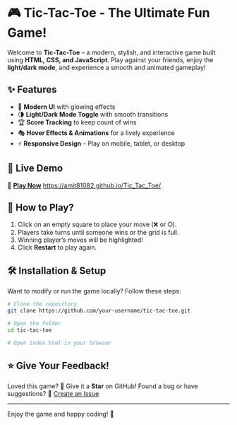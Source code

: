 # 🎮 Tic-Tac-Toe - The Ultimate Fun Game!

Welcome to **Tic-Tac-Toe** – a modern, stylish, and interactive game built using **HTML, CSS, and JavaScript**. Play against your friends, enjoy the **light/dark mode**, and experience a smooth and animated gameplay!

## ✨ Features
- 🎨 **Modern UI** with glowing effects
- 🌗 **Light/Dark Mode Toggle** with smooth transitions
- 🏆 **Score Tracking** to keep count of wins
- 🎭 **Hover Effects & Animations** for a lively experience
- ⚡ **Responsive Design** – Play on mobile, tablet, or desktop

## 🚀 Live Demo
🔗 **[Play Now](#)** https://amit81082.github.io/Tic_Tac_Toe/

## 🎲 How to Play?
1. Click on an empty square to place your move (❌ or ⭘).
2. Players take turns until someone wins or the grid is full.
3. Winning player’s moves will be highlighted!
4. Click **Restart** to play again.

## 🛠 Installation & Setup
Want to modify or run the game locally? Follow these steps:
```bash
# Clone the repository
git clone https://github.com/your-username/tic-tac-toe.git

# Open the folder
cd tic-tac-toe

# Open index.html in your browser
```

## ⭐ Give Your Feedback!
Loved this game? 🌟 Give it a **Star** on GitHub!
Found a bug or have suggestions? 📝 [Create an Issue](project-specific-issue-link)

---
Enjoy the game and happy coding! 🎉

